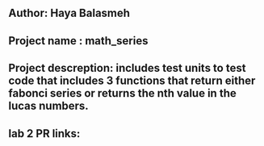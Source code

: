 ## Author: Haya Balasmeh
## Project name : math_series
## Project descreption: includes test units to test code that includes 3 functions that return either fabonci series or returns the nth value in the lucas numbers.

## lab 2 PR links:
## 